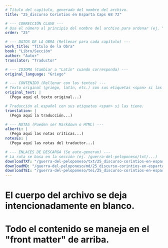 ```yaml
---
# Título del capítulo, generado del nombre del archivo.
title: "25_discurso Corintios en Esparta Caps 68 72"

# --- CORRECCIÓN CLAVE ---
# Usa el número al principio del nombre del archivo para ordenar (ej. "05" de "05_conflicto...")
order: "25"

# --- DATOS DE LA OBRA (Rellenar para cada capítulo) ---
work_title: "Título de la Obra"
book: "Libro/Sección"
author: "Autor"
translator: "Traductor"

# --- IDIOMA (Cambiar a "Latín" cuando corresponda) ---
original_language: "Griego"

# --- CONTENIDO (Rellenar con los textos) ---
# Texto original (griego, latín, etc.) con sus etiquetas <span> si las tiene.
original_text: |
  (Pega aquí el texto original...)

# Traducción al español con sus etiquetas <span> si las tiene.
translation: |
  (Pega aquí la traducción...)

# --- NOTAS (Pueden ser Markdown o HTML) ---
alberti: |
  (Pega aquí las notas críticas...)
notesEs: |
  (Pega aquí las notas del traductor...)

# --- ENLACES DE DESCARGA (Se auto-generan) ---
# La ruta se basa en la sección (ej. /guerra-del-peloponeso/txt/...)
downloadTXT: "/guerra-del-peloponeso/txt/25_discurso-corintios-en-esparta-caps-68-72.txt"
downloadMD: "/guerra-del-peloponeso/md/25_discurso-corintios-en-esparta-caps-68-72.md"
downloadTEI: "/guerra-del-peloponeso/tei/25_discurso-corintios-en-esparta-caps-68-72.xml"
---
```

# El cuerpo del archivo se deja intencionadamente en blanco.
# Todo el contenido se maneja en el "front matter" de arriba.